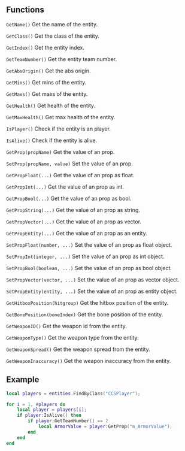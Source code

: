 ## Functions
```GetName()``` Get the name of the entity.

```GetClass()``` Get the class of the entity.

```GetIndex()``` Get the entity index.

```GetTeamNumber()``` Get the entity team number.

```GetAbsOrigin()``` Get the abs origin.

```GetMins()``` Get mins of the entity.

```GetMaxs()``` Get maxs of the entity.

```GetHealth()``` Get health of the entity.

```GetMaxHealth()``` Get max health of the entity.

```IsPlayer()``` Check if the entity is an player. 

```IsAlive()``` Check if the entity is alive. 

```GetProp(propName)``` Get the value of an prop. 

```SetProp(propName, value)``` Set the value of an prop. 

```GetPropFloat(...)``` Get the value of an prop as float. 

```GetPropInt(...)``` Get the value of an prop as int. 

```GetPropBool(...)``` Get the value of an prop as bool. 

```GetPropString(...)``` Get the value of an prop as string. 

```GetPropVector(...)``` Get the value of an prop as vector. 

```GetPropEntity(...)``` Get the value of an prop as an entity. 

```SetPropFloat(number, ...)``` Set the value of an prop as float object.

```SetPropInt(integer, ...)``` Set the value of an prop as int object.

```SetPropBool(boolean, ...)``` Set the value of an prop as bool object.

```SetPropVector(vector, ...)``` Set the value of an prop as vector object.

```SetPropEntity(entity, ...)``` Set the value of an prop as entity object.

```GetHitboxPosition(hitgroup)``` Get the hitbox position of the entity.

```GetBonePosition(boneIndex)``` Get the bone position of the entity.

```GetWeaponID()``` Get the weapon id from the entity.

```GetWeaponType()``` Get the weapon type from the entity.

```GetWeaponSpread()``` Get the weapon spread from the entity.

```GetWeaponInaccuracy()``` Get the weapon inaccuracy from the entity.

## Example
```lua
local players = entities.FindByClass("CCSPlayer");

for i = 1, #players do
	local player = players[i];
	if player:IsAlive() then
		if player:GetTeamNumber() == 2
			local ArmorValue = player:GetProp("m_ArmorValue");
		end
	end
end

```

